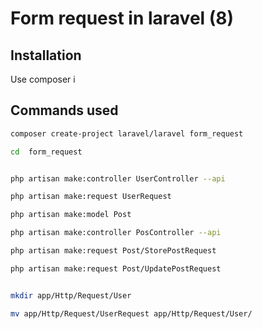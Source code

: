 # Form request in laravel (8) 

## Installation

Use composer i


## Commands used

```bash
composer create-project laravel/laravel form_request

cd  form_request


php artisan make:controller UserController --api

php artisan make:request UserRequest

php artisan make:model Post 

php artisan make:controller PosController --api

php artisan make:request Post/StorePostRequest

php artisan make:request Post/UpdatePostRequest


mkdir app/Http/Request/User

mv app/Http/Request/UserRequest app/Http/Request/User/
```

